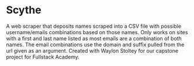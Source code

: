 # Scythe
A  web scraper that deposits names scraped into a CSV file with possible username/emails combinations based on those names. Only works on sites with a first and last name listed as most emails are a combination of both names. The email combinations use the domain and suffix pulled from the url given as an argument. Created with Waylon Stoltey for our capstone project for Fullstack Academy.
